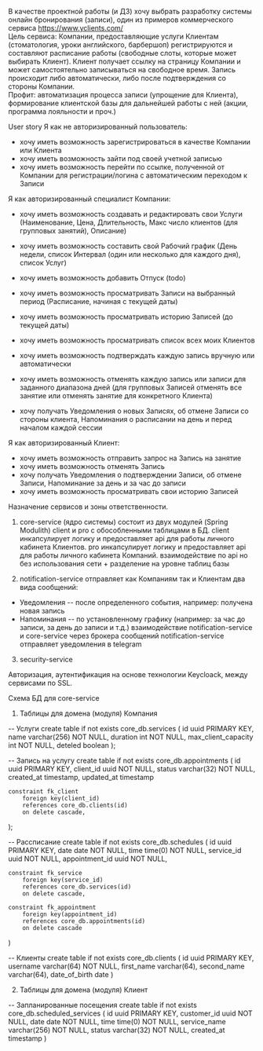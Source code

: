 В качестве проектной работы (и ДЗ) хочу выбрать разработку системы онлайн бронирования (записи), один из примеров коммерческого сервиса https://www.yclients.com/  
Цель сервиса: Компании, предоставляющие услуги Клиентам (стоматология, уроки английского, барбершоп) регистрируются и составляют расписание работы (свободные слоты, которые может выбирать Клиент). Клиент получает ссылку на страницу Компании и может самостоятельно записываться на свободное время. Запись происходит либо автоматически, либо после подтверждения со стороны Компании.  
Профит: автоматизация процесса записи (упрощение для Клиента), формирование клиентской базы для дальнейшей работы с ней (акции, программа лояльности и проч.)


User story
Я как не авторизированный пользователь:
* хочу иметь возможность зарегистрироваться в качестве Компании или Клиента
* хочу иметь возможность зайти под своей учетной записью
* хочу иметь возможность перейти по ссылке, полученной от Компании для регистрации/логина с автоматическим переходом к Записи


Я как авторизированный специалист Компании:
* хочу иметь возможность создавать и редактировать свои Услуги (Наименование, Цена, Длительность, Макс число клиентов (для групповых занятий), Описание)
* хочу иметь возможность составить свой Рабочий график (День недели, список Интервал (один или несколько для каждого дня), список Услуг)
* хочу иметь возможность добавить Отпуск (todo)

* хочу иметь возможность просматривать Записи на выбранный период (Расписание, начиная с текущей даты)
* хочу иметь возможность просматривать историю Записей (до текущей даты)
* хочу иметь возможность просматривать список всех моих Клиентов

* хочу иметь возможность подтверждать каждую запись вручную или автоматически
* хочу иметь возможность отменять каждую запись или записи для заданного диапазона дней (для групповых Записей отменять все занятие или отменять занятие для конкретного Клиента)

* хочу получать Уведомления о новых Записях, об отмене Записи со стороны клиента, Напоминания о расписании на день и перед началом каждой сессии

Я как авторизированный Клиент:
* хочу иметь возможность отправить запрос на Запись на занятие
* хочу иметь возможность отменять Запись
* хочу получать Уведомления о подтверждении Записи, об отмене Записи, Напоминание за день и за час до записи
* хочу иметь возможность просматривать свои историю Записей


Назначение сервисов и зоны ответственности.
1. core-service (ядро системы) состоит из двух модулей (Spring Modulith) client и pro с обособленными таблицами в БД.
   client инкапсулирует логику и предоставляет api для работы личного кабинета Клиентов.
   pro инкапсулирует логику и предоставляет api для работы личного кабинета Компаний.
   взаимодействие по api но без использования сети + разделение на уровне таблиц базы

2. notification-service отправляет как Компаниям так и Клиентам два вида сообщений:
* Уведомления -- после определенного события, например: получена новая запись
* Напоминания -- по установленному графику (например: за час до записи, за день до записи и т.д.)
  взаимодействие notification-service и core-service через брокера сообщений
  notification-service отправляет уведомления в telegram

3. security-service

Авторизация, аутентификация на основе технологии Keycloack, между сервисами по SSL.

Схема БД для core-service

1. Таблицы для домена (модуля) Компания

-- Услуги
create table if not exists core_db.services (
id uuid PRIMARY KEY,
name varchar(256) NOT NULL,
duration int NOT NULL,
max_client_capacity int NOT NULL,
deteled boolean
);

-- Запись на услугу
create table if not exists core_db.appointments (
id uuid PRIMARY KEY,
client_id uuid NOT NULL,
status varchar(32) NOT NULL,
created_at timestamp,
updated_at timestamp

	constraint fk_client
		foreign key(client_id)
		references core_db.clients(id)
		on delete cascade,
);

-- Рассписание
create table if not exists core_db.schedules (
id uuid PRIMARY KEY,
date date NOT NULL,
time time(0) NOT NULL,
service_id uuid NOT NULL,
appointment_id uuid NOT NULL,

	constraint fk_service
		foreign key(service_id)
		references core_db.services(id)
		on delete cascade,

	constraint fk_appointment
		foreign key(appointment_id)
		references core_db.appointments(id)
		on delete cascade

)

-- Клиенты
create table if not exists core_db.clients (
id uuid PRIMARY KEY,
username varchar(64) NOT NULL,
first_name varchar(64),
second_name varchar(64),
date_of_birth date
)

2. Таблицы для домена (модуля) Клиент

-- Запланированные посещения
create table if not exists core_db.scheduled_services (
id uuid PRIMARY KEY,
customer_id uuid NOT NULL,
date date NOT NULL,
time time(0) NOT NULL,
service_name varchar(256) NOT NULL,
status varchar(32) NOT NULL,
created_at timestamp
)